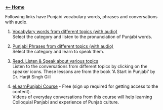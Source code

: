 
[**<-- Home**](https://amardeep0.github.io/learnPunjabi/)

Following links have Punjabi vocabulary words, phrases and conversations with audio. 

1. [Vocabylary words from different topics (with audio)](https://www.50languages.com/vocab/em/pa/)  
Select the category and listen to the pronunciation of Punjabi words.

2. [Punjabi Phrases from different topics (with audio)](https://www.50languages.com/phrasebook/em/pa/)  
Select the category and learn to speak them.

3. [Read, Listen & Speak about various topics](http://pt.learnpunjabi.org/contents.aspx)  
Listen to the conversations from different topics by clicking on the speaker icons. These lessons are from the book 'A Start in Punjabi' by Dr. Harjit Singh Gill

4. [eLearnPunjabi Course](http://elearnpunjabi.com/default.aspx) - Free (sign up required for getting access to the content).  
     Videos of everyday conversations from this course will help learning Colloquial Panjabi and experience of Punjab culture.
 


